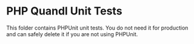 PHP Quandl Unit Tests
=====================

This folder contains PHPUnit unit tests. You do not need it for 
production and can safely delete it if you are not using PHPUnit.

